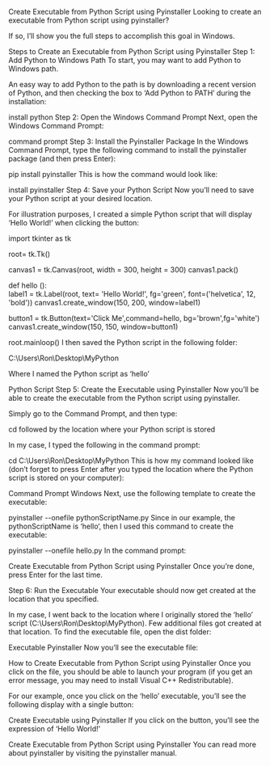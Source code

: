 Create Executable from Python Script using Pyinstaller
Looking to create an executable from Python script using pyinstaller?

If so, I’ll show you the full steps to accomplish this goal in Windows.

Steps to Create an Executable from Python Script using Pyinstaller
Step 1: Add Python to Windows Path
To start, you may want to add Python to Windows path.

An easy way to add Python to the path is by downloading a recent version of Python, and then checking the box to ‘Add Python to PATH’ during the installation:

install python
Step 2: Open the Windows Command Prompt
Next, open the Windows Command Prompt:

command prompt
Step 3: Install the Pyinstaller Package
In the Windows Command Prompt, type the following command to install the pyinstaller package (and then press Enter):

pip install pyinstaller
This is how the command would look like:

install pyinstaller
Step 4: Save your Python Script
Now you’ll need to save your Python script at your desired location.

For illustration purposes, I created a simple Python script that will display ‘Hello World!’ when clicking the button:

import tkinter as tk

root= tk.Tk()

canvas1 = tk.Canvas(root, width = 300, height = 300)
canvas1.pack()

def hello ():  
    label1 = tk.Label(root, text= 'Hello World!', fg='green', font=('helvetica', 12, 'bold'))
    canvas1.create_window(150, 200, window=label1)
    
button1 = tk.Button(text='Click Me',command=hello, bg='brown',fg='white')
canvas1.create_window(150, 150, window=button1)

root.mainloop()
I then saved the Python script in the following folder:

C:\Users\Ron\Desktop\MyPython

Where I named the Python script as ‘hello’

Python Script
Step 5: Create the Executable using Pyinstaller
Now you’ll be able to create the executable from the Python script using pyinstaller.

Simply go to the Command Prompt, and then type:

cd followed by the location where your Python script is stored

In my case, I typed the following in the command prompt:

cd C:\Users\Ron\Desktop\MyPython
This is how my command looked like (don’t forget to press Enter after you typed the location where the Python script is stored on your computer):

Command Prompt Windows
Next, use the following template to create the executable:

pyinstaller --onefile pythonScriptName.py
Since in our example, the pythonScriptName is ‘hello‘, then I used this command to create the executable:

pyinstaller --onefile hello.py
In the command prompt:

Create Executable from Python Script using Pyinstaller
Once you’re done, press Enter for the last time.

Step 6: Run the Executable
Your executable should now get created at the location that you specified.

In my case, I went back to the location where I originally stored the ‘hello’ script (C:\Users\Ron\Desktop\MyPython). Few additional files got created at that location. To find the executable file, open the dist folder:

Executable Pyinstaller
Now you’ll see the executable file:

How to Create Executable from Python Script using Pyinstaller
Once you click on the file, you should be able to launch your program (if you get an error message, you may need to install Visual C++ Redistributable).

For our example, once you click on the ‘hello’ executable, you’ll see the following display with a single button:

Create Executable using Pyinstaller
If you click on the button, you’ll see the expression of ‘Hello World!’

Create Executable from Python Script using Pyinstaller
You can read more about pyinstaller by visiting the pyinstaller manual.
